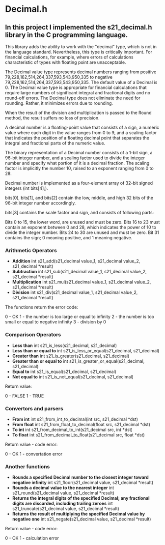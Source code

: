 # Decimal.h

## In this project I implemented the s21_decimal.h library in the C programming language. 
This library adds the ability to work with the "decimal" type, which is not in the language standard. Nevertheless, this type is critically important. For financial calculations, for example, where errors of calculations characteristic of types with floating point are unacceptable.

The Decimal value type represents decimal numbers ranging from positive 79,228,162,514,264,337,593,543,950,335 to negative 79,228,162,514,264,337,593,543,950,335. The default value of a Decimal is 0. The Decimal value type is appropriate for financial calculations that require large numbers of significant integral and fractional digits and no round-off errors. The Decimal type does not eliminate the need for rounding. Rather, it minimizes errors due to rounding.

When the result of the division and multiplication is passed to the Round method, the result suffers no loss of precision.

A decimal number is a floating-point value that consists of a sign, a numeric value where each digit in the value ranges from 0 to 9, and a scaling factor that indicates the position of a floating decimal point that separates the integral and fractional parts of the numeric value.

The binary representation of a Decimal number consists of a 1-bit sign, a 96-bit integer number, and a scaling factor used to divide the integer number and specify what portion of it is a decimal fraction. The scaling factor is implicitly the number 10, raised to an exponent ranging from 0 to 28.

Decimal number is implemented as a four-element array of 32-bit signed integers (int bits[4];).

bits[0], bits[1], and bits[2] contain the low, middle, and high 32 bits of the 96-bit integer number accordingly.

bits[3] contains the scale factor and sign, and consists of following parts:

Bits 0 to 15, the lower word, are unused and must be zero.
Bits 16 to 23 must contain an exponent between 0 and 28, which indicates the power of 10 to divide the integer number.
Bits 24 to 30 are unused and must be zero.
Bit 31 contains the sign; 0 meaning positive, and 1 meaning negative.

### Arithmetic Operators

- **Addition** int s21_add(s21_decimal value_1, s21_decimal value_2, s21_decimal *result)
- **Subtraction**	int s21_sub(s21_decimal value_1, s21_decimal value_2, s21_decimal *result)
- **Multiplication** int s21_mul(s21_decimal value_1, s21_decimal value_2, s21_decimal *result)
- **Division** int s21_div(s21_decimal value_1, s21_decimal value_2, s21_decimal *result)

The functions return the error code:

0 - OK
1 - the number is too large or equal to infinity
2 - the number is too small or equal to negative infinity
3 - division by 0

### Comparison Operators

- **Less than** int s21_is_less(s21_decimal, s21_decimal)
- **Less than or equal to** int s21_is_less_or_equal(s21_decimal, s21_decimal)
- **Greater than** int s21_is_greater(s21_decimal, s21_decimal)
- **Greater than or equal to**	int s21_is_greater_or_equal(s21_decimal, s21_decimal)
- **Equal to**	int s21_is_equal(s21_decimal, s21_decimal)
- **Not equal to**	int s21_is_not_equal(s21_decimal, s21_decimal)

Return value:

0 - FALSE
1 - TRUE

### Convertors and parsers

- **From int**	int s21_from_int_to_decimal(int src, s21_decimal *dst)
- **From float**	int s21_from_float_to_decimal(float src, s21_decimal *dst)
- **To int**	int s21_from_decimal_to_int(s21_decimal src, int *dst)
- **To float**	int s21_from_decimal_to_float(s21_decimal src, float *dst)

Return value - code error:

0 - OK
1 - convertation error

### Another functions

- **Rounds a specified Decimal number to the closest integer toward negative infinity**	int s21_floor(s21_decimal value, s21_decimal *result)
- **Rounds a decimal value to the nearest integer**	int s21_round(s21_decimal value, s21_decimal *result)
- **Returns the integral digits of the specified Decimal; any fractional digits are discarded, including trailing zeroes**	int s21_truncate(s21_decimal value, s21_decimal *result)
- **Returns the result of multiplying the specified Decimal value by negative one**	int s21_negate(s21_decimal value, s21_decimal *result)

Return value - code error:

0 - OK
1 - calculation error

